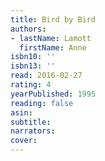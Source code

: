 ```yaml
---
title: Bird by Bird
authors:
- lastName: Lamott
  firstName: Anne
isbn10: ''
isbn13: ''
read: 2016-02-27
rating: 4
yearPublished: 1995
reading: false
asin:
subtitle:
narrators:
cover:
---
```

